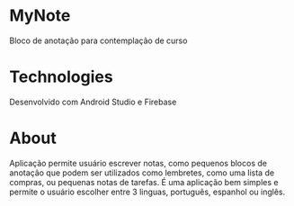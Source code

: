 # MyNote
Bloco de anotação para contemplação de curso

# Technologies
Desenvolvido com Android Studio e Firebase

# About
Aplicação permite usuário escrever notas, como pequenos blocos de anotação que podem ser utilizados como lembretes, como uma lista de compras, ou pequenas notas de tarefas.
É uma aplicação bem simples e permite o usuário escolher entre 3 linguas, português, espanhol ou inglês.
